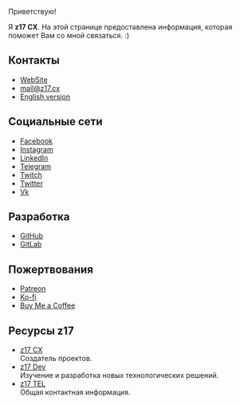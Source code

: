 Приветствую!

Я **z17 CX**. На этой странице предоставлена информация, которая поможет Вам со мной связаться. :)

## Контакты

- [WebSite](https://z17.cx/)
- [mail@z17.cx](mailto:mail@z17.cx)
- [English version](/en/)

## Социальные сети

- [Facebook](https://facebook.com/z17cx)
- [Instagram](https://instagram.com/z17cx)
- [LinkedIn](https://linkedin.com/in/z17cx)
- [Telegram](https://t.me/z17cx)
- [Twitch](https://twitch.tv/z17cx)
- [Twitter](https://twitter.com/z17cx)
- [Vk](https://vk.com/z17cx)

## Разработка

- [GitHub](https://github.com/z17cx)
- [GitLab](https://gitlab.com/z17cx)

## Пожертвования

- [Patreon](https://patreon.com/z17cx)
- [Ko-fi](https://ko-fi.com/z17cx)
- [Buy Me a Coffee](https://buymeacoffee.com/z17cx)

## Ресурсы z17

- [z17 CX](https://z17.cx)  
  Создатель проектов.
- [z17 Dev](https://z17.dev)  
  Изучение и разработка новых технологических решений.
- [z17 TEL](https://z17.tel)  
  Общая контактная информация.
